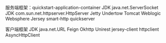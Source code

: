 服务端框架：quickstart-application-container
JDK java.net.ServerSocket
JDK com.sun.net.httpserver.HttpServer
Jetty
Undertow
Tomcat
Weblogic
Websphere
Jersey
smart-http
quickserver


客户端框架
JDK java.net.URL
Feign
Okhttp
Unirest
jersey-client
httpclient
AsyncHttpClient



